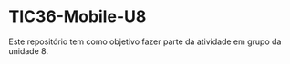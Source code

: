 # TIC36-Mobile-U8
Este repositório tem como objetivo fazer parte da atividade em grupo da unidade 8.
